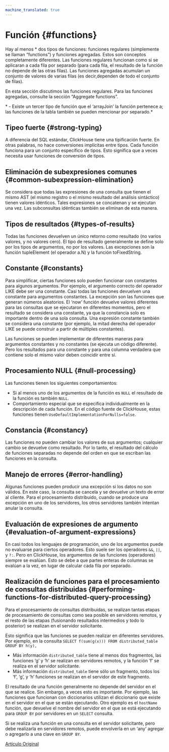 ```yaml
---
machine_translated: true
---
```


# Función {#functions}

Hay al menos \* dos tipos de funciones: funciones regulares (simplemente se llaman “functions”) y funciones agregadas. Estos son conceptos completamente diferentes. Las funciones regulares funcionan como si se aplicaran a cada fila por separado (para cada fila, el resultado de la función no depende de las otras filas). Las funciones agregadas acumulan un conjunto de valores de varias filas (es decir,dependen de todo el conjunto de filas).

En esta sección discutimos las funciones regulares. Para las funciones agregadas, consulte la sección “Aggregate functions”.

\* - Existe un tercer tipo de función que el ‘arrayJoin’ la función pertenece a; las funciones de la tabla también se pueden mencionar por separado.\*

## Tipeo fuerte {#strong-typing}

A diferencia del SQL estándar, ClickHouse tiene una tipificación fuerte. En otras palabras, no hace conversiones implícitas entre tipos. Cada función funciona para un conjunto específico de tipos. Esto significa que a veces necesita usar funciones de conversión de tipos.

## Eliminación de subexpresiones comunes {#common-subexpression-elimination}

Se considera que todas las expresiones de una consulta que tienen el mismo AST (el mismo registro o el mismo resultado del análisis sintáctico) tienen valores idénticos. Tales expresiones se concatenan y se ejecutan una vez. Las subconsultas idénticas también se eliminan de esta manera.

## Tipos de resultados {#types-of-results}

Todas las funciones devuelven un único retorno como resultado (no varios valores, y no valores cero). El tipo de resultado generalmente se define solo por los tipos de argumentos, no por los valores. Las excepciones son la función tupleElement (el operador a.N) y la función toFixedString.

## Constante {#constants}

Para simplificar, ciertas funciones solo pueden funcionar con constantes para algunos argumentos. Por ejemplo, el argumento correcto del operador LIKE debe ser una constante.
Casi todas las funciones devuelven una constante para argumentos constantes. La excepción son las funciones que generan números aleatorios.
El ‘now’ función devuelve valores diferentes para las consultas que se ejecutaron en diferentes momentos, pero el resultado se considera una constante, ya que la constancia solo es importante dentro de una sola consulta.
Una expresión constante también se considera una constante (por ejemplo, la mitad derecha del operador LIKE se puede construir a partir de múltiples constantes).

Las funciones se pueden implementar de diferentes maneras para argumentos constantes y no constantes (se ejecuta un código diferente). Pero los resultados para una constante y para una columna verdadera que contiene solo el mismo valor deben coincidir entre sí.

## Procesamiento NULL {#null-processing}

Las funciones tienen los siguientes comportamientos:

-   Si al menos uno de los argumentos de la función es `NULL` el resultado de la función es también `NULL`.
-   Comportamiento especial que se especifica individualmente en la descripción de cada función. En el código fuente de ClickHouse, estas funciones tienen `UseDefaultImplementationForNulls=false`.

## Constancia {#constancy}

Las funciones no pueden cambiar los valores de sus argumentos; cualquier cambio se devuelve como resultado. Por lo tanto, el resultado del cálculo de funciones separadas no depende del orden en que se escriban las funciones en la consulta.

## Manejo de errores {#error-handling}

Algunas funciones pueden producir una excepción si los datos no son válidos. En este caso, la consulta se cancela y se devuelve un texto de error al cliente. Para el procesamiento distribuido, cuando se produce una excepción en uno de los servidores, los otros servidores también intentan anular la consulta.

## Evaluación de expresiones de argumento {#evaluation-of-argument-expressions}

En casi todos los lenguajes de programación, uno de los argumentos puede no evaluarse para ciertos operadores. Esto suele ser los operadores `&&`, `||`, y `?:`.
Pero en ClickHouse, los argumentos de las funciones (operadores) siempre se evalúan. Esto se debe a que partes enteras de columnas se evalúan a la vez, en lugar de calcular cada fila por separado.

## Realización de funciones para el procesamiento de consultas distribuidas {#performing-functions-for-distributed-query-processing}

Para el procesamiento de consultas distribuidas, se realizan tantas etapas de procesamiento de consultas como sea posible en servidores remotos, y el resto de las etapas (fusionando resultados intermedios y todo lo posterior) se realizan en el servidor solicitante.

Esto significa que las funciones se pueden realizar en diferentes servidores.
Por ejemplo, en la consulta `SELECT f(sum(g(x))) FROM distributed_table GROUP BY h(y),`

-   Más información `distributed_table` tiene al menos dos fragmentos, las funciones ‘g’ y ‘h’ se realizan en servidores remotos, y la función ‘f’ se realiza en el servidor solicitante.
-   Más información `distributed_table` tiene sólo un fragmento, todos los ‘f’, ‘g’, y ‘h’ funciones se realizan en el servidor de este fragmento.

El resultado de una función generalmente no depende del servidor en el que se realice. Sin embargo, a veces esto es importante.
Por ejemplo, las funciones que funcionan con diccionarios utilizan el diccionario que existe en el servidor en el que se están ejecutando.
Otro ejemplo es el `hostName` función, que devuelve el nombre del servidor en el que se está ejecutando para `GROUP BY` por servidores en un `SELECT` consulta.

Si se realiza una función en una consulta en el servidor solicitante, pero debe realizarla en servidores remotos, puede envolverla en un ‘any’ agregar o agregarlo a una clave en `GROUP BY`.

[Artículo Original](https://clickhouse.tech/docs/es/query_language/functions/) <!--hide-->
